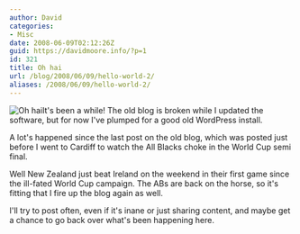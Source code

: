```yaml
---
author: David
categories:
- Misc
date: 2008-06-09T02:12:26Z
guid: https://davidmoore.info/?p=1
id: 321
title: Oh hai
url: /blog/2008/06/09/hello-world-2/
aliases: /2008/06/09/hello-world-2/
---
```


<img class="alignleft" style="float: left;" src="https://icanhascheezburger.files.wordpress.com/2008/03/funny-pictures-oh-hai-bug.jpg" alt="Oh hai" />

It's been a while! The old blog is broken while I updated the software, but for now I've plumped for a good old WordPress install.

A lot's happened since the last post on the old blog, which was posted just before I went to Cardiff to watch the All Blacks choke in the World Cup semi final.

Well New Zealand just beat Ireland on the weekend in their first game since the ill-fated World Cup campaign. The ABs are back on the horse, so it's fitting that I fire up the blog again as well.

I'll try to post often, even if it's inane or just sharing content, and maybe get a chance to go back over what's been happening here.